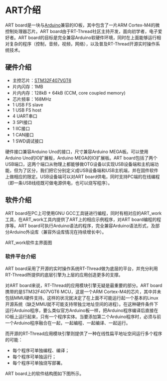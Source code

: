 # ART介绍 #

ART board是一块与[Arduino](http://arduino.cc)兼容的IO板，其中包含了一片ARM Cortex-M4的微控制处理器芯片。ART board由于RT-Thread社区主持开发，面向初学者，电子爱好者。ART board的目标是完全兼容Arduino软硬件环境，同时在上面能够运行相对复杂的程序（控制，音频，视频，网络），以及普及RT-Thread开源实时操作系统技术。

## 硬件介绍 ##

- 主控芯片：[STM32F407VGT6](http://www.st.com/internet/mcu/product/252140.jsp)
- 片内闪存：1MB
- 片内内存：128kB + 64kB (CCM, core coupled memory)
- 芯片频率：168MHz
- 1 USB FS slave
- 1 USB FS host
- 4 UART串口
- 3 SPI接口
- 1 IIC接口
- 1 CAN接口
- 1 SWD调试接口

硬件接口兼容Arduino Uno的接口，尺寸兼容Arduino MEGA板。可以使用Arduino Uno的IO扩展板，Arduino MEGA的IO扩展板。ART board包括了两个USB端口，这两个端口从物理上都能够做OTG设备以实现USB设备端和主机端功能，但为了区分，我们把它分别定义成USB设备端和USB主机端，并在固件软件上做相应的限定。USB设备端可以对ART board供电，同时支持PC端的在线编程（即一条USB线缆既可做电源供电，也可以烧写程序）。

## 软件介绍 ##

ART board在PC上可使用GNU GCC工具链进行编程，同时有相对应的ART_work工具，在ART_work工具内提供了ART上的相应示例程序，对ART board编程的程序等。ART board可执行Arduino语法的程序，完全兼容Arduino语法形式，及部分Arduino外设库（兼容外设库情况在持续增长中）。

ART_work软件主界面图

### 软件平台介绍 ###

ART board采用了开源的实时操作系统RT-Thread做为底层的平台，并充分利用RT-Thread所提供的底层引擎为上层的应用创造更多的支撑。

对ART board来说，RT-Thread的应用模块引擎无疑是最重要的部分。ART board携带的是STM32F407VGT6 MCU，这是一个ARM Cortex-M4的芯片，其中并未包括MMU硬件支持。这样的状况就决定了在上面不可能运行起一个基本的Linux开源系统（缺乏MMU就不可能支持带独立地址空间的进程）。在这种硬件条件下运行Arduino程序，要么类似官方Arduino板一样，把Arduino程序编译后直接在IO板上运行起来，只有一个程序实体。当要添加第二个Arduino程序时，必须与前一个Arduino程序融合在一起，一起编程、一起编译、一起运行。

而开源的RT-Thread应用模块引擎则提供了一种在线性扁平地址空间运行多个程序的可能：

- 每个程序可单独编程、编译；
- 每个程序可单独运行；
- 每个程序可单独烧写部署。

ART board上的软件结构图如下图所示。

